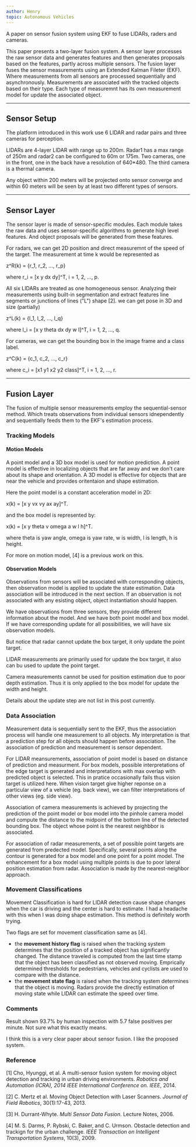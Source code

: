 ```yaml
---
author: Henry
topic: Autonomous Vehicles
---
```


A paper on sensor fusion system using EKF to fuse LIDARs, raders and cameras.

This paper presents a two-layer fusion system. A sensor layer processes the raw sensor data and generates features and then generates proposals based on the features, partly across multiple sensors. The fusion layer fuses the sensor measurements using an Extended Kalman Fileter (EKF). Where measurements from all sensors are processed sequentially and asynchronously. Measurements are associated with the tracked objects based on their type. Each type of measuremnt has its own measurement model for update the associated object.

---

## Sensor Setup

The platform introduced in this work use 6 LIDAR and radar pairs and three cameras for perception.

LIDARs are 4-layer LIDAR with range up to 200m.
Radar1 has a max range of 250m and radar2 can be configured to 60m or 175m.
Two cameras, one in the front, one in the back have a resolution of 640*480.
The third camera is a thermal camera.

Any object within 200 meters will be projected onto sensor converge and within 60 meters will be seen by at least two different types of sensors.

---

## Sensor Layer

The sensor layer is made of sensor-specific modules. Each module takes the raw data and uses sensor-specific algorithms to generate high level features. And object proposals will be generated from these features.

For radars, we can get 2D position and direct measuremnt of the speed of the target. The measurement at time k would be represented as 

z^R(k) = {r_1, r_2, ..., r_p}

where r_i = [x y dx dy]^T, i = 1, 2, ..., p.

All six LIDARs are treated as one homogeneous sensor. Analyzing their measurements using built-in segmentation and extract features line segments or junctions of lines ("L") shape [2]. we can get pose in 3D and size (partially)

z^L(k) = {l_1, l_2, ..., l_q}

where l_i = [x y theta dx dy w l]^T, i = 1, 2, ..., q.

For cameras, we can get the bounding box in the image frame and a class label.

z^C(k) = {c_1, c_2, ..., c_r}

where c_i = [x1 y1 x2 y2 class]^T, i = 1, 2, ..., r.

---

## Fusion Layer

The fusion of multiple sensor measurements employ the sequential-sensor method. Which treats observations from individual sensors idnependently and sequentially feeds them to the EKF's estimation process.

### Tracking Models

#### Motion Models

A point model and a 3D box model is used for motion prediction. A point model is effective in localizing objects that are far away and we don't care about its shape and orientation. A 3D model is effective for objects that are near the vehicle and provides oritentaion and shape estimation.

Here the point model is a constant acceleration model in 2D:

x(k) = [x y vx vy ax ay]^T.

and the box model is represented by:

x(k) = [x y theta v omega a w l h]^T.

where theta is yaw angle, omega is yaw rate, w is width, l is length, h is height.

For more on motion model, [4] is a previous work on this.

#### Observation Models

Observations from sensors will be associated with corresponding objects, then observation model is applied to update the state estimation. Data association will be introduced in the next section. If an observation is not associated with any esisting object, object instantiation should happen.

We have observations from three sensors, they provide different information about the model. And we have both point model and box model. If we have corresponding update for all possibilities, we will have six observation models.

But notice that radar cannot update the box target, it only update the point target.

LIDAR measurements are primarily used for update the box target, it also can bu used to update the point target.

Camera measurements cannot be used for position estimation due to poor depth estimation. Thus it is only applied to the box model for update the width and height.

Details about the update step are not list in this post currently.

### Data Association

Measurement data is sequentially sent to the EKF, thus the association process will handle one measurement to all objects. My interpretation is that a prediction step for all objects should happen before association. The association of prediction and measurement is sensor dependent.

For LIDAR meansurements, association of point model is based on distance of prediction and measurment. For box models, possible interpretations of the edge target is generated and interpretations with max overlap with predicted object is selected. This in pratice occasionally fails thus vision target is utilized here. When vision target give higher reponse on a particular view of a vehicle (eg. back view), we can filter interpretations of other views (eg. side view).

Association of camera measurements is achieved by projecting the prediction of the point model or box model into the pinhole camera model and compute the distance to the midpoint of the bottom line of the detected bounding box. The object whose point is the nearest neighbbor is associated.

For association of radar measurements, a set of possible point targets are generated from predected model. Specifically, several points along the contour is generated for a box model and one point for a point model. The enhancement for a box model using multiple points is due to poor lateral position estimation from radar. Association is made by the nearest-neighbor approach.

### Movement Classifications

Movement Classification is hard for LIDAR detection cause shape changes when the car is driving and the center is hard to estimate. I had a headache with this when I was doing shape estimation. This method is definitely worth trying.

Two flags are set for movement classification same as [4].

- the __movement history flag__ is raised when the tracking system determines that the position of a tracked object has significantly changed. The distance traveled is computed from the last time stamp that the object has been classified as not observed moving. Emprically determined thresholds for pedestrians, vehicles and cyclists are used to compare with the distance. 
- the __movement state flag__ is raised when the tracking system determines that the object is moving. Radars provide the directly estimation of moving state while LIDAR can estimate the speed over time.

### Comments

Result shown 93.7% by human inspection with 5.7 false positives per minute. Not sure what this exactly means.

I think this is a very clear paper about sensor fusion. I like the proposed system.

### Reference
[1]  Cho, Hyunggi, et al. A multi-sensor fusion system for moving object detection and tracking in urban driving environments. _Robotics and Automation (ICRA), 2014 IEEE International Conference on. IEEE_, 2014.

[2] C. Mertz et al. Moving Object Detection with Laser Scanners. _Journal of Field Robotics_, 30(1):17-43, 2013.

[3] H. Durrant-Whyte. _Multi Sensor Data Fusion_. Lecture Notes, 2006.

[4] M. S. Darms, P. Rybski, C. Baker, and C. Urmson. Obstacle detection and trackign for the urban challenge. _IEEE Transaction on Intelligent Transportation Systems_, 10(3), 2009.